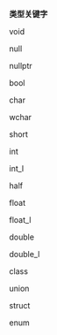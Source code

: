 **类型关键字**

void

null

nullptr

bool

char

wchar

short

int

int_l

half

float

float_l

double

double_l

class

union

struct

enum